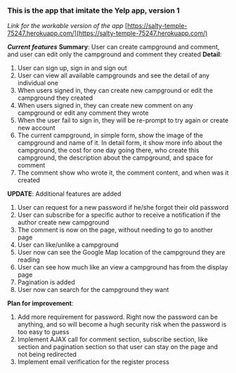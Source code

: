 ### This is the app that imitate the Yelp app, version 1

_Link for the workable version of the app_
[https://salty-temple-75247.herokuapp.com/](https://salty-temple-75247.herokuapp.com/)

**_Current features_**
**Summary**: User can create campground and comment, and user can edit only the campground and comment they created
**Detail**:

1. User can sign up, sign in and sign out
2. User can view all available campgrounds and see the detail of any individual one
3. When users signed in, they can create new campground or edit the campground they created
4. When users signed in, they can create new comment on any campground or edit any comment they wrote
5. When the user fail to sign in, they will be re-prompt to try again or create new account
6. The current campground, in simple form, show the image of the campground and name of it.
   In detail form, it show more info about the campground, the cost for one day going there, who create this campground, the description about the campground, and space for comment
7. The comment show who wrote it, the comment content, and when was it created

**UPDATE**: Additional features are added

1. User can request for a new password if he/she forgot their old password
2. User can subscribe for a specific author to receive a notification if the author create new campground
3. The comment is now on the page, without needing to go to another page
4. User can like/unlike a campground
5. User now can see the Google Map location of the campground they are reading
6. User can see how much like an view a campground has from the display page
7. Pagination is added
8. User now can search for the campground they want

**Plan for improvement**:

1. Add more requirement for password. Right now the password can be anything, and so will become a hugh security risk when the password is too easy to guess
2. Implement AJAX call for comment section, subscribe section, like section and pagination section so that user can stay on the page and not being redirected
3. Implement email verification for the register process
